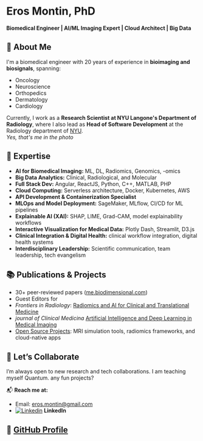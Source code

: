 # Eros Montin, PhD  
**Biomedical Engineer | AI/ML Imaging Expert | Cloud Architect | Big Data**

## 🧠 About Me  
I'm a biomedical engineer with 20 years of experience in **bioimaging and biosignals**, spanning:

- Oncology
- Neuroscience
- Orthopedics
- Dermatology
- Cardiology

Currently, I work as a **Research Scientist at NYU Langone's Department of Radiology**, where I also lead as **Head of Software Development** at the Radiology department of [NYU](https://med.nyu.edu/departments-institutes/radiology/research).  
_Yes, that's me in the photo_

## 🧪 Expertise  
- **AI for Biomedical Imaging:** ML, DL, Radiomics, Genomics, -omics  
- **Big Data Analytics:** Clinical, Radiological, and Molecular  
- **Full Stack Dev:** Angular, ReactJS, Python, C++, MATLAB, PHP  
- **Cloud Computing:** Serverless architecture, Docker, Kubernetes, AWS  
- **API Development & Containerization Specialist**  
- **MLOps and Model Deployment:** SageMaker, MLflow, CI/CD for ML pipelines  
- **Explainable AI (XAI):** SHAP, LIME, Grad-CAM, model explainability workflows  
- **Interactive Visualization for Medical Data:** Plotly Dash, Streamlit, D3.js  
- **Clinical Integration & Digital Health:** clinical workflow integration, digital health systems  
- **Interdisciplinary Leadership:** Scientific communication, team leadership, tech evangelism  

## 📚 Publications & Projects  
- 30+ peer-reviewed papers ([me.biodimensional.com](https://me.biodimensional.com))  
- Guest Editors for 
 - *Frontiers in Radiology*: [Radiomics and AI for Clinical and Translational Medicine](https://www.frontiersin.org/research-topics/44008/radiomics-and-ai-for-clinical-and-translational-medicine)
 - *journal of Clinical Medicina* [Artificial Intelligence and Deep Learning in Medical Imaging](https://www.mdpi.com/journal/jcm/special_issues/NSBIR80275)
- [Open Source Projects](https://github.com/erosmontin?tab=repositories): MRI simulation tools, radiomics frameworks, and cloud-native apps  

## 🤝 Let’s Collaborate  
I’m always open to new research and tech collaborations.
I am teaching myself Quantum. any fun projects?

📬 **Reach me at:**  
- Email: eros.montin@gmail.com  
- [![Linkedin](https://i.stack.imgur.com/gVE0j.png)](https://www.linkedin.com/in/eros-montin-46645aab/) **LinkedIn**

## 🔗 [GitHub Profile](https://github.com/erosmontin/)
